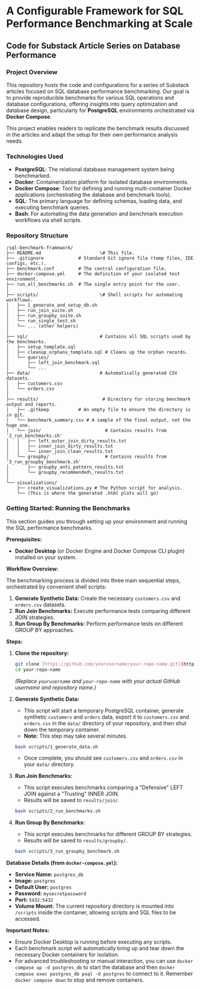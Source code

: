 # A Configurable Framework for SQL Performance Benchmarking at Scale

## Code for Substack Article Series on Database Performance

### Project Overview

This repository hosts the code and configurations for a series of Substack articles focused on SQL database performance benchmarking. Our goal is to provide reproducible benchmarks for various SQL operations and database configurations, offering insights into query optimization and database design, particularly for **PostgreSQL** environments orchestrated via **Docker Compose**.

This project enables readers to replicate the benchmark results discussed in the articles and adapt the setup for their own performance analysis needs.

### Technologies Used

* **PostgreSQL**: The relational database management system being benchmarked.
* **Docker**: Containerization platform for isolated database environments.
* **Docker Compose**: Tool for defining and running multi-container Docker applications (orchestrating the database and benchmark tools).
* **SQL**: The primary language for defining schemas, loading data, and executing benchmark queries.
* **Bash**: For automating the data generation and benchmark execution workflows via shell scripts.

### Repository Structure

```
/sql-benchmark-framework/
├── README.md                      \# This file.
├── .gitignore             # Standard Git ignore file (temp files, IDE configs, etc.).
├── benchmark.conf         # The central configuration file.
├── docker-compose.yml     # The definition of your isolated test environment.
├── run_all_benchmarks.sh  # The single entry point for the user.
│
├── scripts/                       \# Shell scripts for automating workflows.
│   ├── 1_generate_and_setup_db.sh
│   ├── run_join_suite.sh
│   ├── run_groupby_suite.sh
│   └── run_single_test.sh
│   └── ... (other helpers)
│
├── sql/                           # Contains all SQL scripts used by the benchmarks.
│   ├── setup_template.sql
│   ├── cleanup_orphans_template.sql # Cleans up the orphan records.
│   └── queries/
│       ├── left_join_benchmark.sql
│       └── ... 
├── data/                          # Automatically generated CSV datasets.
│   ├── customers.csv
│   └── orders.csv
│
├── results/                        # Directory for storing benchmark output and reports.
│   ├── .gitkeep           # An empty file to ensure the directory is in git.
│   └── benchmark_summary.csv # A sample of the final output, not the huge one.
│   └── join/                        # Contains results from '2_run_benchmarks.sh'
│   │   ├── left_outer_join_dirty_results.txt
│   │   ├── inner_join_dirty_results.txt
│   │   └── inner_join_clean_results.txt
│   └── groupby/                     # Contains results from '3_run_groupby_benchmark.sh'
│       ├── groupby_anti_pattern_results.txt
│       └── groupby_recommended\_results.txt
│
└── visualizations/
    ├── create_visualizations.py # The Python script for analysis.
    └── (This is where the generated .html plots will go)

```

### Getting Started: Running the Benchmarks

This section guides you through setting up your environment and running the SQL performance benchmarks.

**Prerequisites:**

* **Docker Desktop** (or Docker Engine and Docker Compose CLI plugin) installed on your system.

**Workflow Overview:**

The benchmarking process is divided into three main sequential steps, orchestrated by convenient shell scripts:
1.  **Generate Synthetic Data:** Create the necessary `customers.csv` and `orders.csv` datasets.
2.  **Run Join Benchmarks:** Execute performance tests comparing different JOIN strategies.
3.  **Run Group By Benchmarks:** Perform performance tests on different GROUP BY approaches.

**Steps:**

1.  **Clone the repository:**
    ```bash
    git clone [https://github.com/yourusername/your-repo-name.git](https://github.com/yourusername/your-repo-name.git)
    cd your-repo-name
    ```
    *(Replace `yourusername` and `your-repo-name` with your actual GitHub username and repository name.)*

2.  **Generate Synthetic Data:**
    * This script will start a temporary PostgreSQL container, generate synthetic `customers` and `orders` data, export it to `customers.csv` and `orders.csv` in the `data/` directory of your repository, and then shut down the temporary container.
    * **Note:** This step may take several minutes.
    ```bash
    bash scripts/1_generate_data.sh
    ```
    * Once complete, you should see `customers.csv` and `orders.csv` in your `data/` directory.

3.  **Run Join Benchmarks:**
    * This script executes benchmarks comparing a "Defensive" LEFT JOIN against a "Trusting" INNER JOIN.
    * Results will be saved to `results/join/`.
    ```bash
    bash scripts/2_run_benchmarks.sh
    ```

4.  **Run Group By Benchmarks:**
    * This script executes benchmarks for different GROUP BY strategies.
    * Results will be saved to `results/groupby/`.
    ```bash
    bash scripts/3_run_groupby_benchmark.sh
    ```

**Database Details (from `docker-compose.yml`):**
* **Service Name:** `postgres_db`
* **Image:** `postgres`
* **Default User:** `postgres`
* **Password:** `mysecretpassword`
* **Port:** `5432:5432`
* **Volume Mount:** The current repository directory is mounted into `/scripts` inside the container, allowing scripts and SQL files to be accessed.

**Important Notes:**
* Ensure Docker Desktop is running before executing any scripts.
* Each benchmark script will automatically bring up and tear down the necessary Docker containers for isolation.
* For advanced troubleshooting or manual interaction, you can use `docker compose up -d postgres_db` to start the database and then `docker compose exec postgres_db psql -U postgres` to connect to it. Remember `docker compose down` to stop and remove containers.

